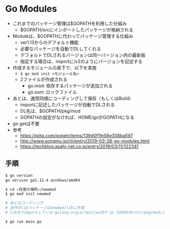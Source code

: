 # Go Modules
- これまでのパッケージ管理は$GOPATHを利用した仕組み
  - $GOPATH/srcにインポートしたパッケージが格納される
- Moduleは、$GOPATHに代わってパッケージ管理する仕組み
  - ver1.13からのデフォルト機能
  - 必要なパッケージを自動でDLしてくれる
  - デフォルトでDLされるバージョンは同一バージョン内の最新版
  - 指定する場合は、importに/v2のようにバージョンを記述する
- 作成するモジュールの直下で、以下を実施
  - `$ go mod init <モジュール名>`
  - 2ファイルが作成される
    - go.mod: 依存するパッケージが追加される
    - go.sum: ロックファイル
- あとは、通常同様にコーディングして保存（もしくはBuild）
  - importに記述したパッケージが自動でDLされる
  - DL先は、$GOPATH/pkg/mod
  - GOPATHの設定がなければ、HOME/goがGOPATHになる
- go getは不要
- 参考
  - https://qiita.com/pokeh/items/139d0f1fe56e358ba597
  - http://www.songmu.jp/riji/entry/2019-03-28-go-modules.html
  - https://techblog.asahi-net.co.jp/entry/2019/03/11/122341


## 手順
```bash
$ go version
go version go1.12.4 windows/amd64

$ cd <任意の場所>/newmod
$ go mod init newmod

# あとはコーディング
# 自作のlibパッケージはnewmod/libに作成
# lib内でimportしている"golang.org/x/text/width"は、$GOPATH/src/pkg/mod/にDLされる

$ go run main.go
```